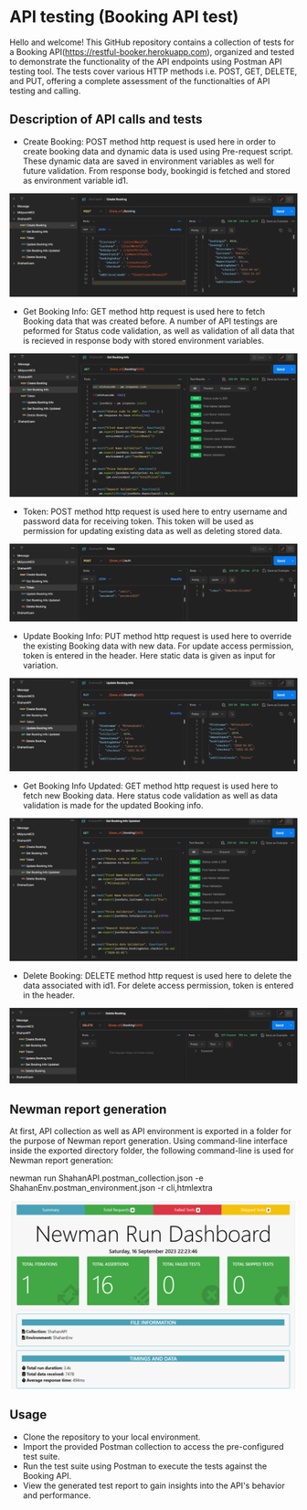 
# API testing (Booking API test)

Hello and welcome! This GitHub repository contains a collection of tests for a Booking API(https://restful-booker.herokuapp.com), organized and tested to demonstrate the functionality of the API endpoints using Postman API testing tool. The tests cover various HTTP methods i.e. POST, GET, DELETE, and PUT, offering a complete assessment of the functionalties of API testing and calling.


## Description of API calls and tests

- Create Booking: POST method http request is used here in order to create booking data and dynamic data is used using Pre-request script. These dynamic data are saved in environment variables as well for future validation. From response body, bookingid is fetched and stored as environment variable id1.

![](Pictures/Create.PNG)
  
- Get Booking Info: GET method http request is used here to fetch Booking data that was created before. A number of API testings are peformed for Status code validation, as well as validation of all data that is recieved in response body with stored environment variables.

![](Pictures/Get.PNG)
  
- Token: POST method http request is used here to entry username and password data for receiving token. This token will be used as permission for updating existing data as well as deleting stored data.

![](Pictures/Token.PNG)
  
- Update Booking Info: PUT method http request is used here to override the existing Booking data with new data. For update access permission, token is entered in the header. Here static data is given as input for variation.

![](Pictures/Update.PNG)
  
- Get Booking Info Updated: GET method http request is used here to fetch new Booking data. Here status code validation as well as data validation is made for the updated Booking info.

![](Pictures/GetUpdate.PNG)
  
- Delete Booking: DELETE method http request is used here to delete the data associated with id1. For delete access permission, token is entered in the header.

![](Pictures/Delete.PNG)


## Newman report generation

At first, API collection as well as API environment is exported in a folder for the purpose of Newman report generation. Using command-line interface inside the exported directory folder, the following command-line is used for Newman report generation:

newman run ShahanAPI.postman_collection.json -e ShahanEnv.postman_environment.json -r cli,htmlextra 


![](Pictures/NewmanReport.PNG)



## Usage

 - Clone the repository to your local environment.
 - Import the provided Postman collection to access the pre-configured test suite.
 - Run the test suite using Postman to execute the tests against the Booking API.
 - View the generated test report to gain insights into the API's behavior and performance.
